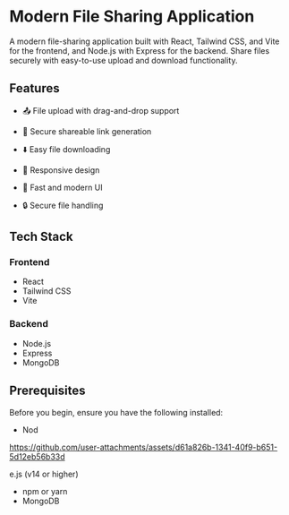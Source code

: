 # Modern File Sharing Application

A modern file-sharing application built with React, Tailwind CSS, and Vite for the frontend, and Node.js with Express for the backend. Share files securely with easy-to-use upload and download functionality.

## Features


- 📤 File upload with drag-and-drop support

- 🔗 Secure shareable link generation
- ⬇️ Easy file downloading
- 📱 Responsive design
- 🚀 Fast and modern UI
- 🔒 Secure file handling

## Tech Stack

### Frontend
- React
- Tailwind CSS
- Vite


### Backend
- Node.js
- Express
- MongoDB

## Prerequisites

Before you begin, ensure you have the following installed:
- Nod

https://github.com/user-attachments/assets/d61a826b-1341-40f9-b651-5d12eb56b33d

e.js (v14 or higher)
- npm or yarn
- MongoDB



